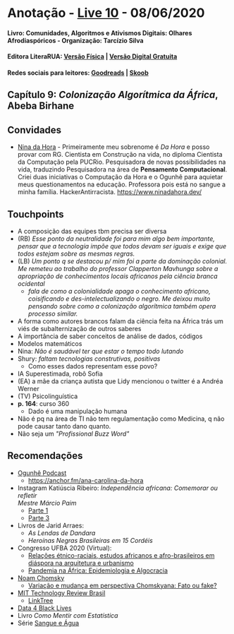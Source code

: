 [livro01-compre]: http://www.literarua.com.br/livro/olhares-afrodiasporicos
[livro01-ebook]: https://bit.ly/ComunidadesDigitais
[livro01-skoob]: https://www.skoob.com.br/comunidades-algoritmos-e-ativismos-digitais-1136137ed1139762.html
[livro01-goodreads]: https://www.goodreads.com/book/show/53005858-comunidades-algoritmos-e-ativismos-digitais

[link-live]: https://youtu.be/NJ3cFjlAVBs

# Anotação - [Live 10][link-live] - 08/06/2020
#### Livro: Comunidades, Algoritmos e Ativismos Digitais: Olhares Afrodiaspóricos - Organização: Tarcízio Silva
#### Editora LiteraRUA: [Versão Física][livro01-compre] | [Versão Digital Gratuita][livro01-ebook]
#### Redes sociais para leitores: [Goodreads][livro01-goodreads] | [Skoob][livro01-skoob]

## Capítulo 9: *Colonização Algorítmica da África*, Abeba Birhane

## Convidades

- [Nina da Hora](https://www.instagram.com/ninadhora/) - Primeiramente meu
sobrenome é _Da Hora_ e posso provar com RG. Cientista em Construção na vida, no
diploma Cientista da Computação pela PUCRio. Pesquisadora de novas
possibilidades na vida, traduzindo Pesquisadora na área de **Pensamento
Computacional**. Criei duas iniciativas o Computação da Hora e o Ogunhê para
aquietar meus questionamentos na educação. Professora pois está no sangue a
minha família. HackerAntirracista. <https://www.ninadahora.dev/>

## Touchpoints

- A composição das equipes tbm precisa ser diversa
- (RB) _​Esse ponto da neutralidade foi para mim algo bem importante, pensar
que a tecnologia impõe que todos devam ser iguais e exige que todos estejam
sobre as mesmas regras._
- (LB) _​Um ponto q se destacou p/ mim foi a parte da dominação colonial. Me
remeteu ao trabalho do professor *Clapperton Mavhunga* sobre a apropriação de
conhecimentos locais africanos pela ciência branca ocidental_
  - _​fala de como a colonialidade apaga o conhecimento africano, coisificando
  e des-intelectualizando o negro. Me deixou muito pensando sobre como a
  colonização algorítmica também opera processo similar._
- A forma como autores brancos falam da ciência feita na África trás um viés de
subalternização de outros saberes
- A importância de saber conceitos de análise de dados, códigos
- Modelos matemáticos
- Nina: _Não é saudável ter que estar o tempo todo lutando_
- Shury: _faltam tecnologias construtivas, positivas_
  - Como esses dados representam esse povo?
- IA Superestimada, robô Sofia
- (EA) ​a mãe da criança autista que Lidy mencionou o twitter é a Andréa Werner
- (TV) ​Psicolinguística
- **p. 164**: curso 360
  - Dado é uma manipulação humana
- Não é pq na área de TI não tem regulamentação como Medicina, q não pode
causar tanto dano quanto.
- Não seja um ​_"Profissional Buzz Word"_

## Recomendações
- [Ogunhê Podcast](​https://podtail.com/podcast/ogunhe-podcast/)
  - <https://anchor.fm/ana-carolina-da-hora>
- Instagram Katiúscia Ribeiro: _Independência africana: Comemorar ou refletir  
Mestre Márcio Paim_
  - [Parte 1](https://www.instagram.com/tv/CAod9TMp4SG/)
  - [Parte 3](https://www.instagram.com/tv/CAoi7rgJ_7k/)
- Livros de Jarid Arraes:
  - *​As Lendas de Dandara*
  - *Heroínas Negras Brasileiras em 15 Cordéis*
- Congresso UFBA 2020 (Virtual):
  - [Relações étnico-raciais, estudos africanos e afro-brasileiros em diáspora na arquitetura e urbanismo](https://www.youtube.com/watch?v=MS3I4sUUgFc)
  - [Pandemia na África: Epidemiologia e Algocracia](https://www.youtube.com/watch?v=ekJTGnzDQXA)
- [Noam Chomsky](https://g.co/kgs/UCJniD)
  - [Variação e mudança em perspectiva Chomskyana: Fato ou fake?](https://youtu.be/JoaGPwePcQI)
- [MIT Technology Review Brasil](https://open.spotify.com/episode/01HZNAJNbNeH3qypfQERsT?si=Y_3rLWFfQ_aVs5gJOcNAAQ)
  - [LinkTree](https://linktr.ee/mittechreviewbr)
- [​Data 4 Black Lives](http://d4bl.org/)
- Livro _Como Mentir com Estatística_
- Série [Sangue e Água](https://www.netflix.com/title/81044547)